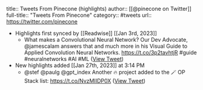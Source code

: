 title:: Tweets From Pinecone (highlights)
author:: [[@pinecone on Twitter]]
full-title:: "Tweets From Pinecone"
category:: #tweets
url:: https://twitter.com/pinecone

- Highlights first synced by [[Readwise]] [[Jan 3rd, 2023]]
	- What makes a Convolutional Neural Network? Our Dev Advocate, @jamescalam answers that and much more in his Visual Guide to Applied Convolution Neural Networks. https://t.co/3p2tavhtjR #guide #neuralnetworks #AI #ML ([View Tweet](https://twitter.com/pinecone/status/1607770807282851841))
- New highlights added [[Jan 27th, 2023]] at 3:14 PM
	- @stef @paulg @gpt_index Another 🔥 project added to the 🪄 OP Stack list: https://t.co/NvzMIIDP0X ([View Tweet](https://twitter.com/pinecone/status/1617333289982861318))